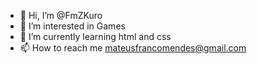 - 👋 Hi, I’m @FmZKuro
- 👀 I’m interested in Games
- 🌱 I’m currently learning html and css
- 📫 How to reach me mateusfrancomendes@gmail.com


<!---
FmZKuro/FmZKuro is a ✨ special ✨ repository because its `README.md` (this file) appears on your GitHub profile.
You can click the Preview link to take a look at your changes.
--->

